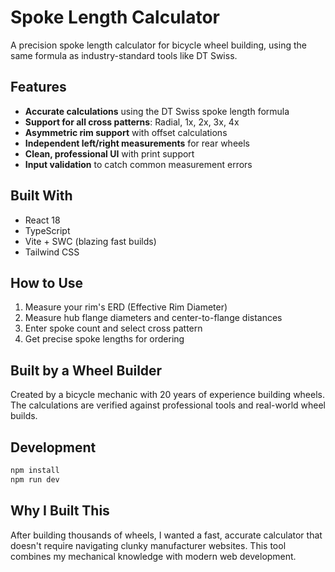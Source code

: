 # Spoke Length Calculator

A precision spoke length calculator for bicycle wheel building, using the same formula as industry-standard tools like DT Swiss.

## Features

- **Accurate calculations** using the DT Swiss spoke length formula
- **Support for all cross patterns**: Radial, 1x, 2x, 3x, 4x
- **Asymmetric rim support** with offset calculations
- **Independent left/right measurements** for rear wheels
- **Clean, professional UI** with print support
- **Input validation** to catch common measurement errors

## Built With

- React 18
- TypeScript
- Vite + SWC (blazing fast builds)
- Tailwind CSS

## How to Use

1. Measure your rim's ERD (Effective Rim Diameter)
2. Measure hub flange diameters and center-to-flange distances
3. Enter spoke count and select cross pattern
4. Get precise spoke lengths for ordering

## Built by a Wheel Builder

Created by a bicycle mechanic with 20 years of experience building wheels. The calculations are verified against professional tools and real-world wheel builds.

## Development
```bash
npm install
npm run dev
```

## Why I Built This

After building thousands of wheels, I wanted a fast, accurate calculator that doesn't require navigating clunky manufacturer websites. This tool combines my mechanical knowledge with modern web development.